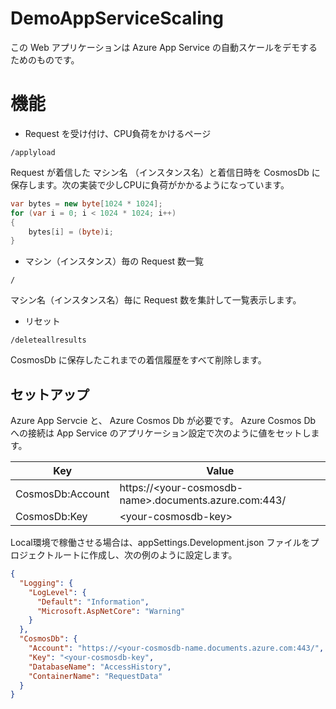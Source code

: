 # DemoAppServiceScaling

この Web アプリケーションは Azure App Service の自動スケールをデモするためのものです。

# 機能

- Request を受け付け、CPU負荷をかけるページ

```
/applyload
```

Request が着信した マシン名 （インスタンス名）と着信日時を CosmosDb に保存します。次の実装で少しCPUに負荷がかかるようになっています。

```csharp
var bytes = new byte[1024 * 1024];
for (var i = 0; i < 1024 * 1024; i++)
{
    bytes[i] = (byte)i;
}
```



- マシン（インスタンス）毎の Request 数一覧

```
/
```

マシン名（インスタンス名）毎に Request 数を集計して一覧表示します。

- リセット

```
/deleteallresults
```

CosmosDb に保存したこれまでの着信履歴をすべて削除します。

## セットアップ

Azure App Servcie と、 Azure Cosmos Db が必要です。 Azure Cosmos Db への接続は App Service のアプリケーション設定で次のように値をセットします。

| Key              | Value                                                   |
| ---------------- | ------------------------------------------------------- |
| CosmosDb:Account | https://\<your-cosmosdb-name\>.documents.azure.com:443/ |
| CosmosDb:Key     | \<your-cosmosdb-key\>                                   |

Local環境で稼働させる場合は、appSettings.Development.json ファイルをプロジェクトルートに作成し、次の例のように設定します。

```json:appSeeings.Development.json
{
  "Logging": {
    "LogLevel": {
      "Default": "Information",
      "Microsoft.AspNetCore": "Warning"
    }
  },
  "CosmosDb": {
    "Account": "https://<your-cosmosdb-name.documents.azure.com:443/",
    "Key": "<your-cosmosdb-key",
    "DatabaseName": "AccessHistory",
    "ContainerName": "RequestData"
  }
}
```